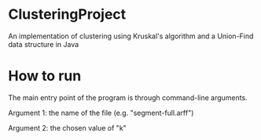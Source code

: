 # ClusteringProject
An implementation of clustering using Kruskal's algorithm and a Union-Find data structure in Java

# How to run
The main entry point of the program is through command-line arguments. 

Argument 1: the name of the file (e.g. "segment-full.arff")

Argument 2: the chosen value of "k"
